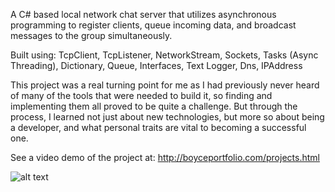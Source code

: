 A C# based local network chat server that utilizes asynchronous programming to register clients, queue incoming data, and broadcast messages to the group simultaneously.

Built using: TcpClient, TcpListener, NetworkStream, Sockets, Tasks (Async Threading), Dictionary, Queue, Interfaces, Text Logger, Dns, IPAddress

This project was a real turning point for me as I had previously never heard of many of the tools that were needed to build it, so finding and implementing them all proved to be quite a challenge. But through the process, I learned not just about new technologies, but more so about being a developer, and what personal traits are vital to becoming a successful one.

See a video demo of the project at: http://boyceportfolio.com/projects.html

![alt text](https://github.com/jdboyce/TCP_Chat_Room/blob/master/ChatServer/GitHub_Cover.png)
